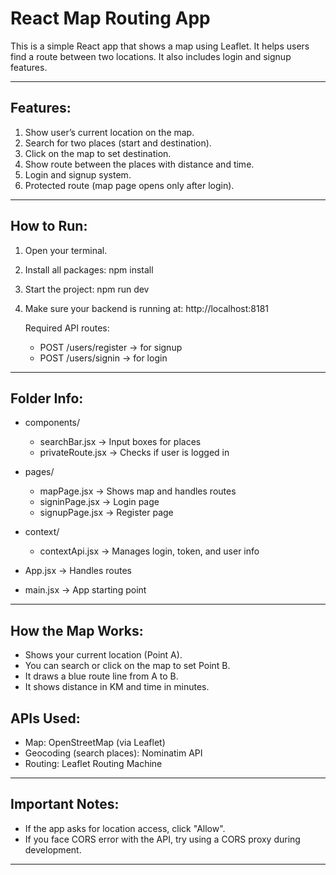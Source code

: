 React Map Routing App
=====================

This is a simple React app that shows a map using Leaflet. It helps users find a route between two locations. It also includes login and signup features.

---

Features:
---------

1. Show user’s current location on the map.
2. Search for two places (start and destination).
3. Click on the map to set destination.
4. Show route between the places with distance and time.
5. Login and signup system.
6. Protected route (map page opens only after login).

---

How to Run:
-----------

1. Open your terminal.
2. Install all packages:
   npm install

3. Start the project:
   npm run dev

4. Make sure your backend is running at:
   http://localhost:8181

   Required API routes:
   - POST /users/register → for signup
   - POST /users/signin → for login

---

Folder Info:
------------

- components/
  - searchBar.jsx → Input boxes for places
  - privateRoute.jsx → Checks if user is logged in

- pages/
  - mapPage.jsx → Shows map and handles routes
  - signinPage.jsx → Login page
  - signupPage.jsx → Register page

- context/
  - contextApi.jsx → Manages login, token, and user info

- App.jsx → Handles routes
- main.jsx → App starting point

---

How the Map Works:
------------------

- Shows your current location (Point A).
- You can search or click on the map to set Point B.
- It draws a blue route line from A to B.
- It shows distance in KM and time in minutes.

APIs Used:
----------
- Map: OpenStreetMap (via Leaflet)
- Geocoding (search places): Nominatim API
- Routing: Leaflet Routing Machine

---

Important Notes:
----------------

- If the app asks for location access, click "Allow".
- If you face CORS error with the API, try using a CORS proxy during development.

---


